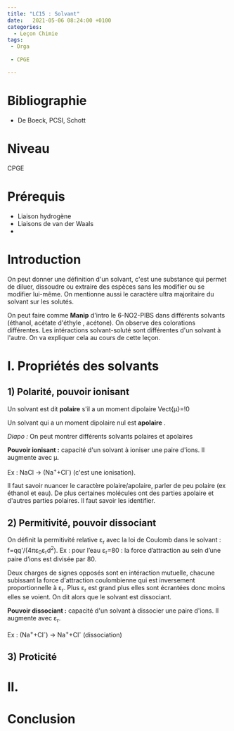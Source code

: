 ```yaml
---
title: "LC15 : Solvant"
date:   2021-05-06 08:24:00 +0100
categories:
  - Leçon Chimie
tags:
 - Orga
 
 - CPGE

---
```

# Bibliographie
* De Boeck, PCSI, Schott

# Niveau
CPGE

# Prérequis
* Liaison hydrogène
* Liaisons de van der Waals
* 
# Introduction
On peut donner une définition d'un solvant, c'est une substance qui permet de diluer, dissoudre ou extraire des espèces sans les modifier ou se modifier lui-même. On mentionne aussi le caractère ultra majoritaire du solvant sur les solutés. 

On peut faire comme **Manip** d'intro le 6-NO2-PIBS dans différents solvants (éthanol, acétate d'éthyle , acétone). On observe des colorations différentes. Les intéractions solvant-soluté sont différentes d'un solvant à l'autre. On va expliquer cela au cours de cette leçon.

# I. Propriétés des solvants
## 1) Polarité, pouvoir ionisant

Un solvant est dit **polaire** s'il a un moment dipolaire Vect{&mu;}=!0

Un solvant qui a un moment dipolaire nul est **apolaire** .

*Diapo :* On peut montrer différents solvants polaires et apolaires

**Pouvoir ionisant :** capacité d'un solvant à ioniser une paire d'ions. Il augmente avec &mu;.

Ex : NaCl -> (Na<sup>+</sup>+Cl<sup>-</sup>) (c'est une ionisation).

Il faut savoir nuancer le caractère polaire/apolaire, parler de peu polaire (ex éthanol et eau). De plus certaines molécules ont des parties apolaire et d'autres parties polaires. Il faut savoir les identifier.

## 2) Permitivité, pouvoir dissociant
On définit la permitivité relative &epsilon;<sub>r</sub> avec la loi de Coulomb dans le solvant : f=qq'/(4&pi;&epsilon;<sub>0</sub>&epsilon;<sub>r</sub>d<sup>2</sup>).
Ex : pour l’eau  &epsilon;<sub>r</sub>=80 : la force d’attraction au sein d’une paire d’ions est divisée par 80.

Deux charges de signes opposés sont en intéraction mutuelle, chacune subissant la force d'attraction coulombienne qui est inversement proportionnelle à &epsilon;<sub>r</sub>. Plus &epsilon;<sub>r</sub> est grand plus elles sont écrantées donc moins elles se voient. On dit alors que le solvant est dissociant.

**Pouvoir dissociant :** capacité d'un solvant à dissocier une paire d'ions. Il augmente avec  &epsilon;<sub>r</sub>. 

Ex : (Na<sup>+</sup>+Cl<sup>-</sup>) -> Na<sup>+</sup>+Cl<sup>-</sup> (dissociation)

## 3) Proticité

# II.

# Conclusion
